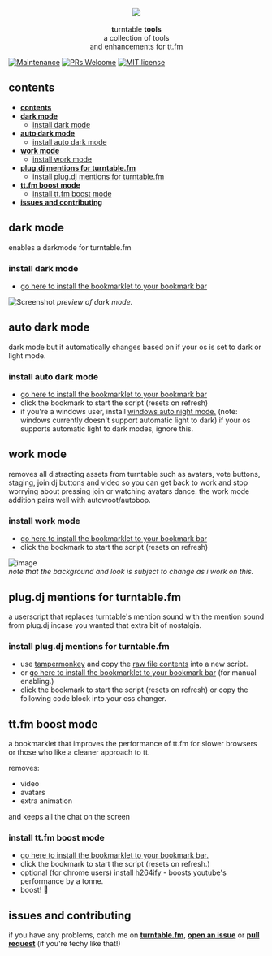 <p align="center">
  <img src="https://s3.amazonaws.com/assets.turntable.fm/images/index/logo.png"/>
  <br>
  <br><b>t</b>urn<b>t</b>able <b>tools</b>
  <br>a collection of tools
  <br> and enhancements for tt.fm</br>
</p>

[![Maintenance](https://img.shields.io/badge/Maintained%3F-yes-green.svg)](https://GitHub.com/fluteds/tttools/graphs/commit-activity) [![PRs Welcome](https://img.shields.io/badge/PRs-welcome-brightgreen.svg?style=flat-square)](http://makeapullrequest.com) [![MIT license](https://img.shields.io/badge/License-MIT-blue.svg)](https://lbesson.mit-license.org/)

## **contents**

- [**contents**](#contents)
- [**dark mode**](#dark-mode)
  - [install dark mode](#install-dark-mode)
- [**auto dark mode**](#auto-dark-mode)
  - [install auto dark mode](#install-auto-dark-mode)
- [**work mode**](#work-mode)
  - [install work mode](#install-work-mode)
- [**plug.dj mentions for turntable.fm**](#plugdj-mentions-for-turntablefm)
  - [install plug.dj mentions for turntable.fm](#install-plugdj-mentions-for-turntablefm)
- [**tt.fm boost mode**](#ttfm-boost-mode)
  - [install tt.fm boost mode](#install-ttfm-boost-mode)
- [**issues and contributing**](#issues-and-contributing)

## **dark mode**

enables a darkmode for turntable.fm

### install dark mode

- [go here to install the bookmarklet to your bookmark bar](http://fluted.xyz/tttools/)

![Screenshot](https://user-images.githubusercontent.com/34608301/111393018-b6d8ea80-86af-11eb-87b3-b366abec39b2.png)
_preview of dark mode._

## **auto dark mode**

dark mode but it automatically changes based on if your os is set to dark or light mode.

### install auto dark mode

- [go here to install the bookmarklet to your bookmark bar](http://fluted.xyz/tttools/)
- click the bookmark to start the script (resets on refresh)
- if you're a windows user, install [windows auto night mode.](https://github.com/Armin2208/Windows-Auto-Night-Mode/releases/tag/3.0) (note: windows currently doesn't support automatic light to dark) if your os supports automatic light to dark modes, ignore this.

## **work mode**

removes all distracting assets from turntable such as avatars, vote buttons, staging, join dj buttons and video so you can get back to work and stop worrying about pressing join or watching avatars dance. the work mode addition pairs well with autowoot/autobop.

### install work mode

- [go here to install the bookmarklet to your bookmark bar](http://fluted.xyz/tttools/)
- click the bookmark to start the script (resets on refresh)

![image](https://cdn.discordapp.com/attachments/821424398342553670/823305995009785946/unknown.png)
<br> _note that the background and look is subject to change as i work on this._

## **plug.dj mentions for turntable.fm**

a userscript that replaces turntable's mention sound with the mention sound from plug.dj incase you wanted that extra bit of nostalgia.

### install plug.dj mentions for turntable.fm

- use [tampermonkey](https://chrome.google.com/webstore/detail/tampermonkey/dhdgffkkebhmkfjojejmpbldmpobfkfo) and copy the [raw file contents](https://raw.githubusercontent.com/fluteds/tttools/main/mentions/plugmention.js) into a new script.
- or [go here to install the bookmarklet to your bookmark bar](http://fluted.xyz/tttools/) (for manual enabling.)
- click the bookmark to start the script (resets on refresh) or copy the following code block into your css changer.

## **tt.fm boost mode**

a bookmarklet that improves the performance of tt.fm for slower browsers or those who like a cleaner approach to tt.

removes:

- video
- avatars
- extra animation

and keeps all the chat on the screen

### install tt.fm boost mode

- [go here to install the bookmarklet to your bookmark bar.](http://fluted.xyz/tttools/)
- click the bookmark to start the script (resets on refresh.)
- optional (for chrome users) install [h264ify](https://chrome.google.com/webstore/detail/h264ify/aleakchihdccplidncghkekgioiakgal) - boosts youtube's performance by a tonne.
- boost! 🚀

## **issues and contributing**

if you have any problems, catch me on [**turntable.fm**](https://ttstats.pinnacleofdestruction.net/user/6048fa3647b5e3001a8f7869), [**open an issue**](https://github.com/fluteds/tttools/issues?q=is%3Aissue+is%3Aopen+sort%3Aupdated-desc) or [**pull request**](http://makeapullrequest.com) (if you're techy like that!)

